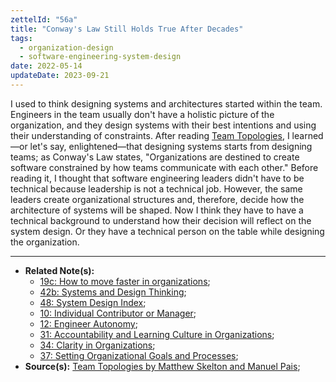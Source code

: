 ```yaml
---
zettelId: "56a"
title: "Conway's Law Still Holds True After Decades"
tags:
  - organization-design
  - software-engineering-system-design
date: 2022-05-14
updateDate: 2023-09-21
---
```


I used to think designing systems and architectures started within the team. Engineers in the team usually don't have a holistic picture of the organization, and they design systems with their best intentions and using their understanding of constraints. After reading [Team Topologies](/books/team-topologies-book-review-summary-and-notes/), I learned—or let's say, enlightened—that designing systems starts from designing teams; as Conway's Law states, "Organizations are destined to create software constrained by how teams communicate with each other." Before reading it, I thought that software engineering leaders didn't have to be technical because leadership is not a technical job. However, the same leaders create organizational structures and, therefore, decide how the architecture of systems will be shaped. Now I think they have to have a technical background to understand how their decision will reflect on the system design. Or they have a technical person on the table while designing the organization.

---

- **Related Note(s):**
  - [19c: How to move faster in organizations](/notes/19c/);
  - [42b: Systems and Design Thinking](/notes/42b/);
  - [48: System Design Index](/notes/48/);
  - [10: Individual Contributor or Manager](/notes/10/);
  - [12: Engineer Autonomy](/notes/12/);
  - [31: Accountability and Learning Culture in Organizations](/notes/31/);
  - [34: Clarity in Organizations](/notes/34/);
  - [37: Setting Organizational Goals and Processes](/notes/37/);
- **Source(s):** [Team Topologies by Matthew Skelton and Manuel Pais](/books/team-topologies-book-review-summary-and-notes/);
